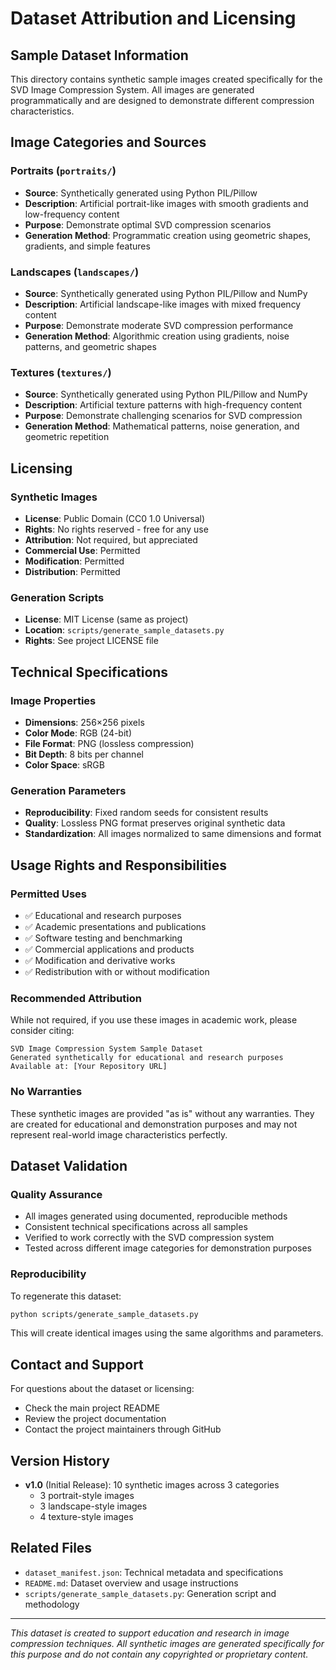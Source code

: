 # Dataset Attribution and Licensing

## Sample Dataset Information

This directory contains synthetic sample images created specifically for the SVD Image Compression System. All images are generated programmatically and are designed to demonstrate different compression characteristics.

## Image Categories and Sources

### Portraits (`portraits/`)
- **Source**: Synthetically generated using Python PIL/Pillow
- **Description**: Artificial portrait-like images with smooth gradients and low-frequency content
- **Purpose**: Demonstrate optimal SVD compression scenarios
- **Generation Method**: Programmatic creation using geometric shapes, gradients, and simple features

### Landscapes (`landscapes/`)
- **Source**: Synthetically generated using Python PIL/Pillow and NumPy
- **Description**: Artificial landscape-like images with mixed frequency content
- **Purpose**: Demonstrate moderate SVD compression performance
- **Generation Method**: Algorithmic creation using gradients, noise patterns, and geometric shapes

### Textures (`textures/`)
- **Source**: Synthetically generated using Python PIL/Pillow and NumPy
- **Description**: Artificial texture patterns with high-frequency content
- **Purpose**: Demonstrate challenging scenarios for SVD compression
- **Generation Method**: Mathematical patterns, noise generation, and geometric repetition

## Licensing

### Synthetic Images
- **License**: Public Domain (CC0 1.0 Universal)
- **Rights**: No rights reserved - free for any use
- **Attribution**: Not required, but appreciated
- **Commercial Use**: Permitted
- **Modification**: Permitted
- **Distribution**: Permitted

### Generation Scripts
- **License**: MIT License (same as project)
- **Location**: `scripts/generate_sample_datasets.py`
- **Rights**: See project LICENSE file

## Technical Specifications

### Image Properties
- **Dimensions**: 256×256 pixels
- **Color Mode**: RGB (24-bit)
- **File Format**: PNG (lossless compression)
- **Bit Depth**: 8 bits per channel
- **Color Space**: sRGB

### Generation Parameters
- **Reproducibility**: Fixed random seeds for consistent results
- **Quality**: Lossless PNG format preserves original synthetic data
- **Standardization**: All images normalized to same dimensions and format

## Usage Rights and Responsibilities

### Permitted Uses
- ✅ Educational and research purposes
- ✅ Academic presentations and publications
- ✅ Software testing and benchmarking
- ✅ Commercial applications and products
- ✅ Modification and derivative works
- ✅ Redistribution with or without modification

### Recommended Attribution
While not required, if you use these images in academic work, please consider citing:

```
SVD Image Compression System Sample Dataset
Generated synthetically for educational and research purposes
Available at: [Your Repository URL]
```

### No Warranties
These synthetic images are provided "as is" without any warranties. They are created for educational and demonstration purposes and may not represent real-world image characteristics perfectly.

## Dataset Validation

### Quality Assurance
- All images generated using documented, reproducible methods
- Consistent technical specifications across all samples
- Verified to work correctly with the SVD compression system
- Tested across different image categories for demonstration purposes

### Reproducibility
To regenerate this dataset:
```bash
python scripts/generate_sample_datasets.py
```

This will create identical images using the same algorithms and parameters.

## Contact and Support

For questions about the dataset or licensing:
- Check the main project README
- Review the project documentation
- Contact the project maintainers through GitHub

## Version History

- **v1.0** (Initial Release): 10 synthetic images across 3 categories
  - 3 portrait-style images
  - 3 landscape-style images  
  - 4 texture-style images

## Related Files

- `dataset_manifest.json`: Technical metadata and specifications
- `README.md`: Dataset overview and usage instructions
- `scripts/generate_sample_datasets.py`: Generation script and methodology

---

*This dataset is created to support education and research in image compression techniques. All synthetic images are generated specifically for this purpose and do not contain any copyrighted or proprietary content.*